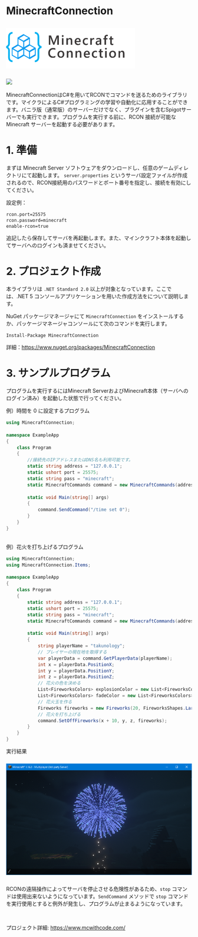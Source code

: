 # MinecraftConnection
<div>
<img src="./images/logo.png" width="350" hspace="0" vspace="10">
</div>

![](https://img.shields.io/badge/Minecraft%20Version-1.15~-brightgreen)
 
MinecraftConnectionはC#を用いてRCONでコマンドを送るためのライブラリです。マイクラによるC#プログラミングの学習や自動化に応用することができます。バニラ版（通常版）のサーバーだけでなく、プラグインを含むSpigotサーバーでも実行できます。プログラムを実行する前に、RCON 接続が可能な Minecraft サーバーを起動する必要があります。 </br>

# 1. 準備
まずは Minecraft Server ソフトウェアをダウンロードし、任意のゲームディレクトリにて起動します。 `server.properties` というサーバ設定ファイルが作成されるので、RCON接続用のパスワードとポート番号を指定し、接続を有効にしてください。

設定例：

```
rcon.port=25575
rcon.password=minecraft
enable-rcon=true
```

追記したら保存してサーバを再起動します。また、マインクラフト本体を起動してサーバへのログインも済ませてください。</br>

# 2. プロジェクト作成
本ライブラリは `.NET Standard 2.0` 以上が対象となっています。ここでは、.NET 5 コンソールアプリケーションを用いた作成方法をについて説明します。

NuGet パッケージマネージャにて `MinecraftConnection` をインストールするか、パッケージマネージャコンソールにて次のコマンドを実行します。

```
Install-Package MinecraftConnection
```
詳細：https://www.nuget.org/packages/MinecraftConnection
</br>

# 3. サンプルプログラム
プログラムを実行するにはMinecraft ServerおよびMinecraft本体（サーバへのログイン済み）を起動した状態で行ってください。

例）時間を 0 に設定するプログラム

```cs
using MinecraftConnection;

namespace ExampleApp
{
    class Program
    {
        //接続先のIPアドレスまたはDNS名も利用可能です。
        static string address = "127.0.0.1";
        static ushort port = 25575;
        static string pass = "minecraft";
        static MinecraftCommands command = new MinecraftCommands(address, port, pass);

        static void Main(string[] args)
        {
            command.SendCommand("/time set 0");
        }
    }
}
```
</br>
例）花火を打ち上げるプログラム

```cs
using MinecraftConnection;
using MinecraftConnection.Items;

namespace ExampleApp
{
    class Program
    {
        static string address = "127.0.0.1";
        static ushort port = 25575;
        static string pass = "minecraft";
        static MinecraftCommands command = new MinecraftCommands(address, port, pass);

        static void Main(string[] args)
        {
            string playerName = "takunology";
            // プレイヤーの現在地を取得する
            var playerData = command.GetPlayerData(playerName);
            int x = playerData.PositionX;
            int y = playerData.PositionY;
            int z = playerData.PositionZ;
            // 花火の色を決める
            List<FireworksColors> explosionColor = new List<FireworksColors>() { FireworksColors.BLUE };
            List<FireworksColors> fadeColor = new List<FireworksColors>() { FireworksColors.CYAN };
            // 花火玉を作る
            Fireworks fireworks = new Fireworks(20, FireworksShapes.LargeBall, explosionColor, fadeColor).Trail();
            // 花火を打ち上げる
            command.SetOffFireworks(x + 10, y, z, fireworks);
        }
    }
}
```
実行結果

<img src="./images/fireworks_sample.png" width="550" hspace="0" vspace="10">

RCONの遠隔操作によってサーバを停止させる危険性があるため、`stop` コマンドは使用出来ないようになっています。`SendCommand` メソッドで `stop` コマンドを実行使用とすると例外が発生し、プログラムが止まるようになっています。

</br>

プロジェクト詳細: https://www.mcwithcode.com/
